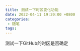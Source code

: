 ```yaml
---
title: 测试一下时区变化功能
date: 2022-04-11 19:20:00 +0800
categories:
 - 随笔
tags: 
---
```


测试一下GitHub的时区是否确定

